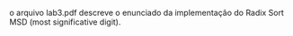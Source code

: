 o arquivo lab3.pdf descreve o enunciado da implementação do Radix Sort MSD (most significative digit).
